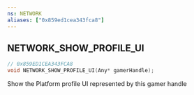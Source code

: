 ```yaml
---
ns: NETWORK
aliases: ["0x859ed1cea343fca8"]
---
```

## NETWORK_SHOW_PROFILE_UI

```c
// 0x859ED1CEA343FCA8
void NETWORK_SHOW_PROFILE_UI(Any* gamerHandle);
```

Show the Platform profile UI represented by this gamer handle


